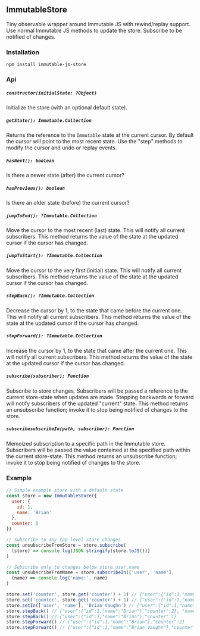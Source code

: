 ImmutableStore
-----
Tiny observable wrapper around Immutable JS with rewind/replay support.
Use normal Immutable JS methods to update the store.
Subscribe to be notified of changes.

### Installation
```
npm install immutable-js-store
```

### Api

##### `constructor(initialState: ?Object)`
Initialize the store (with an optional default state).

##### `getState(): Immutable.Collection`
Returns the reference to the `Immutable` state at the current cursor.
By default the cursor will point to the most recent state.
Use the "step" methods to modify the cursor and undo or replay events.

##### `hasNext(): boolean`
Is there a newer state (after) the current cursor?

##### `hasPrevious(): boolean`
Is there an older state (before) the current cursor?

##### `jumpToEnd(): ?Immutable.Collection`
Move the cursor to the most recent (last) state.
This will notify all current subscribers.
This method returns the value of the state at the updated cursor if the cursor has changed.

##### `jumpToStart(): ?Immutable.Collection`
Move the cursor to the very first (initial) state.
This will notify all current subscribers.
This method returns the value of the state at the updated cursor if the cursor has changed.

##### `stepBack(): ?Immutable.Collection`
Decrease the cursor by 1, to the state that came before the current one.
This will notify all current subscribers.
This method returns the value of the state at the updated cursor if the cursor has changed.

##### `stepForward(): ?Immutable.Collection`
Increase the cursor by 1, to the state that came after the current one.
This will notify all current subscribers.
This method returns the value of the state at the updated cursor if the cursor has changed.

##### `subscribe(subscriber): Function`
Subscribe to store changes.
Subscribers will be passed a reference to the current store-state when updates are made.
Stepping backwards or forward will notify subscribers of the updated "current" state.
This method returns an unsubscribe function; invoke it to stop being notified of changes to the store.

##### `subscribesubscribeIn(path, subscriber): Function`
Memoized subscription to a specific path in the Immutable store.
Subscribers will be passed the value contained at the specified path within the current store-state.
This method returns an unsubscribe function; invoke it to stop being notified of changes to the store.

### Example
```js
// Simple example store with a default state
const store = new ImmutableStore({
  user: {
    id: 1,
    name: 'Brian'
  },
  counter: 0
})

// Subscribe to any top-level store changes
const unsubscribeFromStore = store.subscribe(
  (store) => console.log(JSON.stringify(store.toJS()))
)

// Subscribe only to changes below store.user.name
const unsubscribeFromName = store.subscribeIn(['user', 'name'],
  (name) => console.log('name:', name)
)

store.set('counter', store.get('counter') + 1) // {"user":{"id":1,"name":"Brian"},"counter":1}
store.set('counter', store.get('counter') + 1) // {"user":{"id":1,"name":"Brian"},"counter":2}
store.setIn(['user', 'name'], 'Brian Vaughn') // {"user":{"id":1,"name":"Brian Vaughn"},"counter":2}, "name: Brian Vaughn"
store.stepBack() // {"user":{"id":1,"name":"Brian"},"counter":2}, "name: Brian"
store.stepBack() // {"user":{"id":1,"name":"Brian"},"counter":1}
store.stepForward() // {"user":{"id":1,"name":"Brian"},"counter":2}
store.stepForward() // {"user":{"id":1,"name":"Brian Vaughn"},"counter":2}, "name: Brian Vaughn"
```
